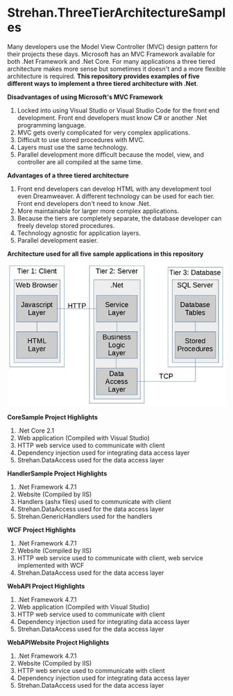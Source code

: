 # Strehan.ThreeTierArchitectureSamples

Many developers use the Model View Controller (MVC) design pattern for their projects these days.  Microsoft has an MVC Framework available for both .Net Framework and .Net Core.  For many applications a three tiered architecture makes more sense but sometimes it doesn't and a more flexible architecture is required.  **This repository provides examples of five different ways to implement a three tiered architecture with .Net**.

**Disadvantages of using Microsoft's MVC Framework**
1.  Locked into using Visual Studio or Visual Studio Code for the front end development. Front end developers must know C# or another .Net programming language.
2.  MVC gets overly complicated for very complex applications.
3.  Difficult to use stored procedures with MVC.
4.  Layers must use the same technology.
5.  Parallel development more difficult because the model, view, and controller are all compiled at the same time.

**Advantages of a three tiered architecture**
1.  Front end developers can develop HTML with any development tool even Dreamweaver.  A different technology can be used for each tier.  Front end developers don't need to know .Net.
2.  More maintainable for larger more complex applications.
3.  Because the tiers are completely separate, the database developer can freely develop stored procedures. 
4.  Technology agnostic for application layers.    
5.  Parallel development easier.

**Architecture used for all five sample applications in this repository**

![alt text](https://raw.githubusercontent.com/wstrehan/Strehan.ThreeTierArchitectureSamples/master/ThreeTierDiagram.jpg)

**CoreSample Project Highlights**
1.  .Net Core 2.1
2.  Web application (Compiled with Visual Studio)
3.  HTTP web service used to communicate with client
4.  Dependency injection used for integrating data access layer
5.  Strehan.DataAccess used for the data access layer

**HandlerSample Project Highlights**
1.  .Net Framework 4.7.1
2.  Website (Compiled by IIS)
3.  Handlers (ashx files) used to communicate with client
4.  Strehan.DataAccess used for the data access layer
5.  Strehan.GenericHandlers used for the handlers

**WCF Project Highlights**
1.  .Net Framework 4.7.1
2.  Website (Compiled by IIS)
3.  HTTP web service used to communicate with client, web service implemented with WCF
4.  Strehan.DataAccess used for the data access layer

**WebAPI Project Highlights**
1.  .Net Framework 4.7.1
2.  Web application (Compiled with Visual Studio)
3.  HTTP web service used to communicate with client
4.  Dependency injection used for integrating data access layer
5.  Strehan.DataAccess used for the data access layer

**WebAPIWebsite Project Highlights**
1.  .Net Framework 4.7.1
2.  Website (Compiled by IIS)
3.  HTTP web service used to communicate with client
4.  Dependency injection used for integrating data access layer
5.  Strehan.DataAccess used for the data access layer
